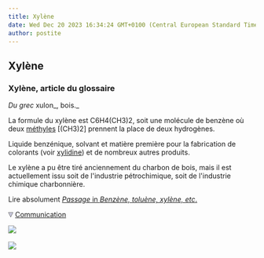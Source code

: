 ```yaml
---
title: Xylène
date: Wed Dec 20 2023 16:34:24 GMT+0100 (Central European Standard Time)
author: postite
---
```


## Xylène
### Xylène, article du glossaire
 _Du grec_ xulon_, bois._

La formule du xylène est C6H4(CH3)2, soit une molécule de benzène où deux [méthyles](methyle.html) \[(CH3)2\] prennent la place de deux hydrogènes.

Liquide benzénique, solvant et matière première pour la fabrication de colorants (voir [xylidine](xylene.html#xylidine)) et de nombreux autres produits.

Le xylène a pu être tiré anciennement du charbon de bois, mais il est actuellement issu soit de l'industrie pétrochimique, soit de l'industrie chimique charbonnière.

Lire absolument [_Passage_ in _Benzène, toluène, xylène, etc_.](benzene.html#xylene)



![](images/flechebas.gif) [Communication](http://www.artrealite.com/annonceurs.htm) 

[![](https://cbonvin.fr/sites/regie.artrealite.com/visuels/campagne1.png)](index-2.html#20131014)

![](https://cbonvin.fr/sites/regie.artrealite.com/visuels/campagne2.png)